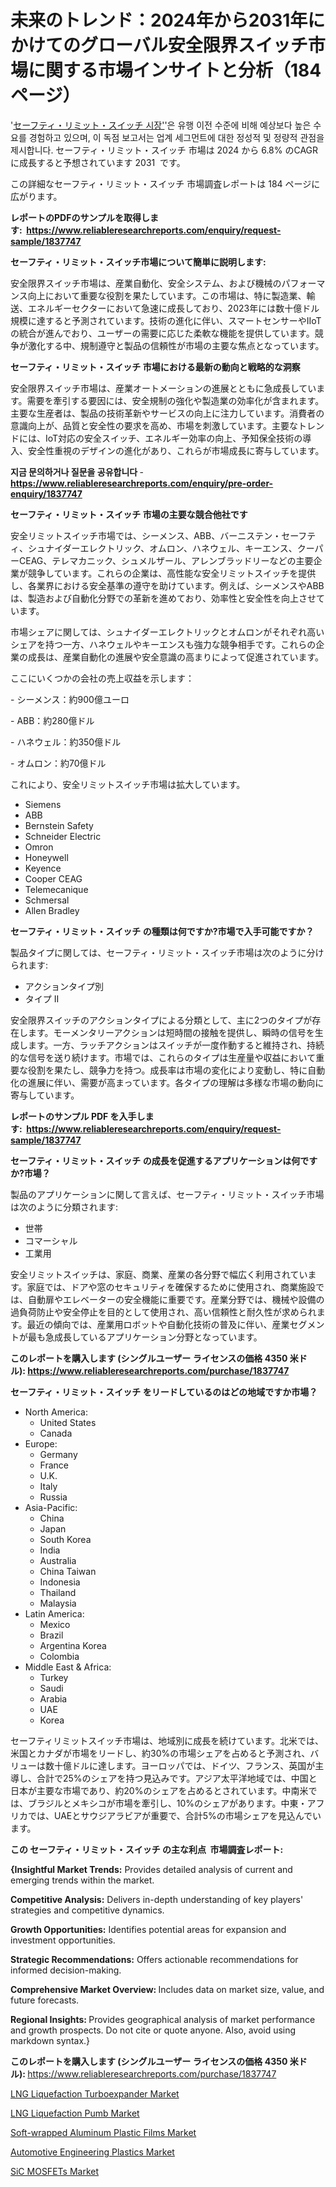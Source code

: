 <p><h1>未来のトレンド：2024年から2031年にかけてのグローバル安全限界スイッチ市場に関する市場インサイトと分析（184ページ）</h1></p><p>'<a href="https://www.reliableresearchreports.com/safety-limit-switches-r1837747?utm_campaign=110&utm_medium=36&utm_source=Github&utm_content=ia&utm_term=28102024&utm_id=safety-limit-switches">セーフティ・リミット・スイッチ 시장'</a>'은 유행 이전 수준에 비해 예상보다 높은 수요를 경험하고 있으며, 이 독점 보고서는 업계 세그먼트에 대한 정성적 및 정량적 관점을 제시합니다. セーフティ・リミット・スイッチ 市場は 2024 から 6.8% のCAGRに成長すると予想されています 2031&nbsp; です。</p>
<p>この詳細なセーフティ・リミット・スイッチ 市場調査レポートは 184 ページに広がります。</p>
<p><strong>レポートのPDFのサンプルを取得します</strong><strong>:&nbsp;&nbsp;<a href="https://www.reliableresearchreports.com/enquiry/request-sample/1837747?utm_campaign=110&utm_medium=36&utm_source=Github&utm_content=ia&utm_term=28102024&utm_id=safety-limit-switches">https://www.reliableresearchreports.com/enquiry/request-sample/1837747</a></strong></p>
<p><strong>セーフティ・リミット・スイッチ市場について簡単に説明します:</strong></p>
<p><p>安全限界スイッチ市場は、産業自動化、安全システム、および機械のパフォーマンス向上において重要な役割を果たしています。この市場は、特に製造業、輸送、エネルギーセクターにおいて急速に成長しており、2023年には数十億ドル規模に達すると予測されています。技術の進化に伴い、スマートセンサーやIIoTの統合が進んでおり、ユーザーの需要に応じた柔軟な機能を提供しています。競争が激化する中、規制遵守と製品の信頼性が市場の主要な焦点となっています。</p></p>
<p><strong>セーフティ・リミット・スイッチ 市場における最新の動向と戦略的な洞察</strong></p>
<p><p>安全限界スイッチ市場は、産業オートメーションの進展とともに急成長しています。需要を牽引する要因には、安全規制の強化や製造業の効率化が含まれます。主要な生産者は、製品の技術革新やサービスの向上に注力しています。消費者の意識向上が、品質と安全性の要求を高め、市場を刺激しています。主要なトレンドには、IoT対応の安全スイッチ、エネルギー効率の向上、予知保全技術の導入、安全性重視のデザインの進化があり、これらが市場成長に寄与しています。</p></p>
<p><strong>지금 문의하거나 질문을 공유합니다</strong><strong>&nbsp;</strong>-<strong><a href="https://www.reliableresearchreports.com/enquiry/pre-order-enquiry/1837747?utm_campaign=110&utm_medium=36&utm_source=Github&utm_content=ia&utm_term=28102024&utm_id=safety-limit-switches">https://www.reliableresearchreports.com/enquiry/pre-order-enquiry/1837747</a></strong></p>
<p><strong>セーフティ・リミット・スイッチ 市場の主要な競合他社です</strong></p>
<p><p>安全リミットスイッチ市場では、シーメンス、ABB、バーニステン・セーフティ、シュナイダーエレクトリック、オムロン、ハネウェル、キーエンス、クーパーCEAG、テレマカニック、シュメルザール、アレンブラッドリーなどの主要企業が競争しています。これらの企業は、高性能な安全リミットスイッチを提供し、各業界における安全基準の遵守を助けています。例えば、シーメンスやABBは、製造および自動化分野での革新を進めており、効率性と安全性を向上させています。</p><p>市場シェアに関しては、シュナイダーエレクトリックとオムロンがそれぞれ高いシェアを持つ一方、ハネウェルやキーエンスも強力な競争相手です。これらの企業の成長は、産業自動化の進展や安全意識の高まりによって促進されています。</p><p>ここにいくつかの会社の売上収益を示します：</p><p>- シーメンス：約900億ユーロ</p><p>- ABB：約280億ドル</p><p>- ハネウェル：約350億ドル</p><p>- オムロン：約70億ドル</p><p>これにより、安全リミットスイッチ市場は拡大しています。</p></p>
<p><ul><li>Siemens</li><li>ABB</li><li>Bernstein Safety</li><li>Schneider Electric</li><li>Omron</li><li>Honeywell</li><li>Keyence</li><li>Cooper CEAG</li><li>Telemecanique</li><li>Schmersal</li><li>Allen Bradley</li></ul></p>
<p><strong>セーフティ・リミット・スイッチ の種類は何ですか?市場で入手可能ですか？</strong></p>
<p>製品タイプに関しては、セーフティ・リミット・スイッチ市場は次のように分けられます:</p>
<p><ul><li>アクションタイプ別</li><li>タイプ II</li></ul></p>
<p><p>安全限界スイッチのアクションタイプによる分類として、主に2つのタイプが存在します。モーメンタリーアクションは短時間の接触を提供し、瞬時の信号を生成します。一方、ラッチアクションはスイッチが一度作動すると維持され、持続的な信号を送り続けます。市場では、これらのタイプは生産量や収益において重要な役割を果たし、競争力を持つ。成長率は市場の変化により変動し、特に自動化の進展に伴い、需要が高まっています。各タイプの理解は多様な市場の動向に寄与しています。</p></p>
<p><strong>レポートのサンプル PDF を入手します:&nbsp;</strong><strong>&nbsp;<a href="https://www.reliableresearchreports.com/enquiry/request-sample/1837747?utm_campaign=110&utm_medium=36&utm_source=Github&utm_content=ia&utm_term=28102024&utm_id=safety-limit-switches">https://www.reliableresearchreports.com/enquiry/request-sample/1837747</a></strong></p>
<p><strong>セーフティ・リミット・スイッチ の成長を促進するアプリケーションは何ですか?市場？</strong></p>
<p>製品のアプリケーションに関して言えば、セーフティ・リミット・スイッチ市場は次のように分類されます:</p>
<p><ul><li>世帯</li><li>コマーシャル</li><li>工業用</li></ul></p>
<p><p>安全リミットスイッチは、家庭、商業、産業の各分野で幅広く利用されています。家庭では、ドアや窓のセキュリティを確保するために使用され、商業施設では、自動扉やエレベーターの安全機能に重要です。産業分野では、機械や設備の過負荷防止や安全停止を目的として使用され、高い信頼性と耐久性が求められます。最近の傾向では、産業用ロボットや自動化技術の普及に伴い、産業セグメントが最も急成長しているアプリケーション分野となっています。</p></p>
<p><strong>このレポートを購入します (シングルユーザー ライセンスの価格 4350 米ドル):</strong><strong>&nbsp;<a href="https://www.reliableresearchreports.com/purchase/1837747?utm_campaign=110&utm_medium=36&utm_source=Github&utm_content=ia&utm_term=28102024&utm_id=safety-limit-switches">https://www.reliableresearchreports.com/purchase/1837747</a></strong></p>
<p><strong>セーフティ・リミット・スイッチ をリードしているのはどの地域ですか市場？</strong></p>
<p><ul>
    <li>
        North America:
        <ul>
            <li>United States</li>
            <li>Canada</li>
        </ul>
    </li>
    <li>
        Europe:
        <ul>
            <li>Germany</li>
            <li>France</li>
            <li>U.K.</li>
            <li>Italy</li>
            <li>Russia</li>
        </ul>
    </li>
    <li>
        Asia-Pacific:
        <ul>
            <li>China</li>
            <li>Japan</li>
            <li>South Korea</li>
            <li>India</li>
            <li>Australia</li>
            <li>China Taiwan</li>
            <li>Indonesia</li>
            <li>Thailand</li>
            <li>Malaysia</li>
        </ul>
    </li>
    <li>
        Latin America:
        <ul>
            <li>Mexico</li>
            <li>Brazil</li>
            <li>Argentina Korea</li>
            <li>Colombia</li>
        </ul>
    </li>
    <li>
        Middle East & Africa:
        <ul>
            <li>Turkey</li>
            <li>Saudi</li>
            <li>Arabia</li>
            <li>UAE</li>
            <li>Korea</li>
        </ul>
    </li>
    </ul></p>
<p><p>セーフティリミットスイッチ市場は、地域別に成長を続けています。北米では、米国とカナダが市場をリードし、約30%の市場シェアを占めると予測され、バリューは数十億ドルに達します。ヨーロッパでは、ドイツ、フランス、英国が主導し、合計で25%のシェアを持つ見込みです。アジア太平洋地域では、中国と日本が主要な市場であり、約20%のシェアを占めるとされています。中南米では、ブラジルとメキシコが市場を牽引し、10%のシェアがあります。中東・アフリカでは、UAEとサウジアラビアが重要で、合計5%の市場シェアを見込んでいます。</p></p>
<p><strong>この セーフティ・リミット・スイッチ の主な利点&nbsp; 市場調査レポート:</strong></p>
<p><strong>{Insightful Market Trends:</strong> Provides detailed analysis of current and emerging trends within the market.</p>
<p><strong>Competitive Analysis:</strong> Delivers in-depth understanding of key players' strategies and competitive dynamics.</p>
<p><strong>Growth Opportunities:</strong> Identifies potential areas for expansion and investment opportunities.</p>
<p><strong>Strategic Recommendations:</strong> Offers actionable recommendations for informed decision-making.</p>
<p><strong>Comprehensive Market Overview: </strong>Includes data on market size, value, and future forecasts.</p>
<p><strong>Regional Insights: </strong>Provides geographical analysis of market performance and growth prospects. Do not cite or quote anyone. Also, avoid using markdown syntax.}</p>
<p><strong>このレポートを購入します (シングルユーザー ライセンスの価格 4350 米ドル):&nbsp;</strong><a href="https://www.reliableresearchreports.com/purchase/1837747?utm_campaign=110&utm_medium=36&utm_source=Github&utm_content=ia&utm_term=28102024&utm_id=safety-limit-switches">https://www.reliableresearchreports.com/purchase/1837747</a></p>
<p><p><a href="https://issuu.com/reportprime-2/docs/lng-liquefaction-turboexpander-mark_029eff8fd0cec0?utm_campaign=110&utm_medium=36&utm_source=Github&utm_content=ia&utm_term=28102024&utm_id=safety-limit-switches">LNG Liquefaction Turboexpander Market</a></p><p><a href="https://issuu.com/reportprime-2/docs/lng-liquefaction-pumb-market-size-2_bd0356fba1ef27?utm_campaign=110&utm_medium=36&utm_source=Github&utm_content=ia&utm_term=28102024&utm_id=safety-limit-switches">LNG Liquefaction Pumb Market</a></p><p><a href="https://www.linkedin.com/pulse/sustainability-trends-soft-wrapped-aluminum-plastic-films-industry-vbc2c?utm_campaign=110&utm_medium=36&utm_source=Github&utm_content=ia&utm_term=28102024&utm_id=safety-limit-switches">Soft-wrapped Aluminum Plastic Films Market</a></p><p><a href="https://www.linkedin.com/pulse/automotive-engineering-plastics-market-trends-growth-outlook-8trqe?utm_campaign=110&utm_medium=36&utm_source=Github&utm_content=ia&utm_term=28102024&utm_id=safety-limit-switches">Automotive Engineering Plastics Market</a></p><p><a href="https://github.com/HeatherFernandez476/Market-Research-Report-List-1/blob/main/sic-mosfets-market.md?utm_campaign=110&utm_medium=36&utm_source=Github&utm_content=ia&utm_term=28102024&utm_id=safety-limit-switches">SiC MOSFETs Market</a></p></p>
<p>&nbsp;</p>